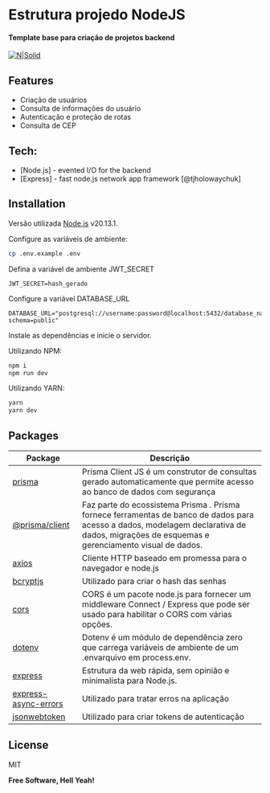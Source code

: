 # Estrutura projedo NodeJS
#### Template base para criação de projetos backend
[![N|Solid](https://www.kanhasoft.com/assets/images/nodejs-icon.png)](https://nodejs.org/)

## Features
- Criação de usuários
- Consulta de informações do usuário
- Autenticação e proteção de rotas
- Consulta de CEP

## Tech:
- [Node.js] - evented I/O for the backend
- [Express] - fast node.js network app framework [@tjholowaychuk]

## Installation

Versão utilizada [Node.js](https://nodejs.org/) v20.13.1.

Configure as variáveis de ambiente:
```sh
cp .env.example .env
```
Defina a variável de ambiente JWT_SECRET
```env
JWT_SECRET=hash_gerado
```

Configure a variável DATABASE_URL
```env
DATABASE_URL="postgresql://username:password@localhost:5432/database_name?schema=public"
```

Instale as dependências e inicie o servidor.

Utilizando NPM:
```sh
npm i
npm run dev
```
Utilizando YARN:
```sh
yarn
yarn dev
```


## Packages

| Package | Descrição |
| ------ | ------ | 
| [prisma](https://www.npmjs.com/package/prisma) | Prisma Client JS é um construtor de consultas gerado automaticamente que permite acesso ao banco de dados com segurança |
| [@prisma/client](https://www.npmjs.com/package/@prisma/client) | Faz parte do ecossistema Prisma . Prisma fornece ferramentas de banco de dados para acesso a dados, modelagem declarativa de dados, migrações de esquemas e gerenciamento visual de dados. |
| [axios](https://www.npmjs.com/package/axios) | Cliente HTTP baseado em promessa para o navegador e node.js |
| [bcryptjs](https://www.npmjs.com/package/bcryptjs) | Utilizado para criar o hash das senhas |
| [cors](https://www.npmjs.com/package/cors) | CORS é um pacote node.js para fornecer um middleware Connect / Express que pode ser usado para habilitar o CORS com várias opções. |
| [dotenv](https://www.npmjs.com/package/dotenv) | Dotenv é um módulo de dependência zero que carrega variáveis ​​de ambiente de um .envarquivo em process.env. |
| [express](https://www.npmjs.com/package/express) | Estrutura da web rápida, sem opinião e minimalista para Node.js. |
| [express-async-errors](https://www.npmjs.com/package/express-async-errors) | Utilizado para tratar erros na aplicação |
| [jsonwebtoken](https://www.npmjs.com/package/jsonwebtoken) | Utilizado para criar tokens de autenticação |


## License

MIT

**Free Software, Hell Yeah!**
